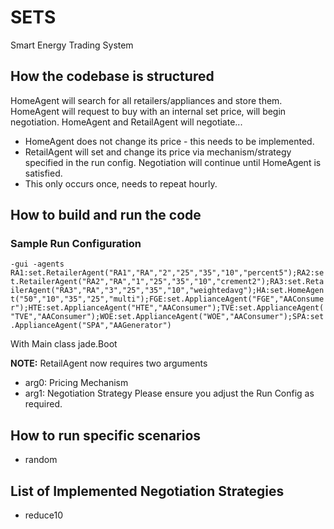 # SETS
Smart Energy Trading System

## How the codebase is structured
HomeAgent will search for all retailers/appliances and store them.
HomeAgent will request to buy with an internal set price, will begin negotiation.
HomeAgent and RetailAgent will negotiate...
* HomeAgent does not change its price - this needs to be implemented.
* RetailAgent will set and change its price via mechanism/strategy specified in the run config.
Negotiation will continue until HomeAgent is satisfied.
* This only occurs once, needs to repeat hourly.

## How to build and run the code

### Sample Run Configuration
`-gui -agents RA1:set.RetailerAgent("RA1","RA","2","25","35","10","percent5");RA2:set.RetailerAgent("RA2","RA","1","25","35","10","crement2");RA3:set.RetailerAgent("RA3","RA","3","25","35","10","weightedavg");HA:set.HomeAgent("50","10","35","25","multi");FGE:set.ApplianceAgent("FGE","AAConsumer");HTE:set.ApplianceAgent("HTE","AAConsumer");TVE:set.ApplianceAgent("TVE","AAConsumer");WOE:set.ApplianceAgent("WOE","AAConsumer");SPA:set.ApplianceAgent("SPA","AAGenerator")`

With Main class jade.Boot

**NOTE:** RetailAgent now requires two arguments
* arg0: Pricing Mechanism
* arg1: Negotiation Strategy
Please ensure you adjust the Run Config as required.

## How to run specific scenarios
* random

## List of Implemented Negotiation Strategies
* reduce10


